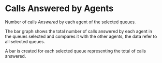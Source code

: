# Calls Answered by Agents

Number of calls *Answered* by each agent of the selected queues.

The bar graph shows the total number of calls answered by each agent 
in the queues selected and compares it with the other agents, the 
data refer to all selected queues.

A bar is created for each selected queue representing the total of
calls answered.
